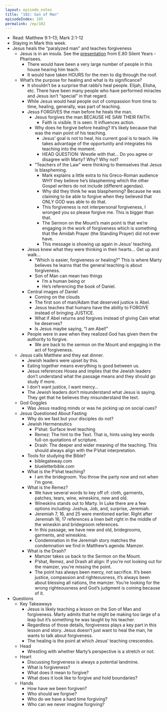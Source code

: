 ```yaml
---
layout: episode_notes
title: "102: Son of Man"
episodeIndex: 105
permalink: /ep/102
---
```


- Read: Matthew 9:1–13; Mark 2:1-12
- Staying in Mark this week.
- Jesus heals the “paralyzed man” and teaches forgiveness
  - Jesus is in an insula. See the [presentation](https://bemadiscipleship.s3.us-east-2.amazonaws.com/BEMA+080+Silent+Years+Pharisees.pdf) from E.80 Silent Years - Pharisees.
    - There would have been a very large number of people in this house hearing him teach.
    - It would have taken HOURS for the men to dig through the roof. 
  - What’s the purpose for healing and what is its significance?
    - It shouldn’t be a surprise that rabbi’s heal people. Elijah, Elisha, etc. There have been many people who have performed miracles and Jesus isn’t “special” in that regard.
    - While Jesus would heal people out of compassion from time to time, healing, generally, was part of teaching.
    - Jesus FORGIVES the man before he heals the man.
      - Jesus forgives the man BECAUSE HE SAW THEIR FAITH.
        - Faith is visible. It is seen. It influences action.
      - Why does he forgive before healing? It’s likely because that was the main point of his teaching.
        - Jesus’ goal is not to heal, his current goal is to teach. He takes advantage of the opportunity and integrates his teaching into the moment.
        - HEAD QUESTION: Wrestle with that… Do you agree or disagree with Marty? Why? Why not?
      - “Teachers of the Law” were thinking to themselves that Jesus is blaspheming.
        - Mark explains a little extra to his Greco-Roman audience WHY they believe he’s blaspheming which the other Gospel writers do not include (different agendas).
        - Why did they think he was blaspheming? Because he was claiming to be able to forgive when they believed that ONLY GOD was able to do that.
        - This forgiveness is not interpersonal forgiveness, I wronged you so please forgive me. This is bigger than that. 
        - The Sermon on the Mount’s main point is that we’re engaging in the work of forgiveness which is something that the Amidah Prayer (the Standing Prayer) did not ever have.
        - This message is showing up again in Jesus’ teaching.
    - Jesus knew what they were thinking in their hearts… Get up and walk…
      - “Which is easier, forgiveness or healing?” This is where Marty believes he learns that the general teaching is about forgiveness. 
      - Son of Man can mean two things
        - I’m a human being or
        - He’s referencing the book of Daniel.
    - Central images of Daniel
      - Coming on the clouds
      - The first son of man/Adam that deserved justice is Abel. 
      - Jesus teaches that humans have the ability to FORGIVE instead of bringing JUSTICE. 
      - What if Abel returns and forgives instead of giving Cain what he deserves?
      - Is Jesus maybe saying, “I am Abel!”
    - People were in awe when they realized God has given them the authority to forgive. 
      - We are back to the sermon on the Mount and engaging in the act of forgiveness. 
  - Jesus calls Matthew and they eat dinner. 
    - Jewish leaders were upset by this. 
    - Eating together means everything is good between us. 
    - Jesus references Hosea and implies that the Jewish leaders don’t understand what the passage means and they should go study if more. 
    - I don’t want justice, I want mercy…
    - The Jewish leaders don’t misunderstand what Jesus is saying. They get that he believes they misunderstand the text. 
  - God Goggles 
    - Was Jesus reading minds or was he picking up on social cues?
  - Jesus Questioned About Fasting
    - Why do we fast but your disciples do not?
    - Jewish Hermeneutics
      - P’shat: Surface level teaching
      - Remez: The hint to the Text. That is, hints using key words full-on quotations of scripture. 
      - Drash: The deeper and wider meaning of the teaching. This should always align with the P’shat interpretation.
    - Tools for studying the Bible?
      - biblegateway.com
      - blueletterbible.com
    - What is the P’shat teaching? 
      - I am the bridegroom. You throw the party now and not when I’m gone. 
    - What is the Remez?
      - We have several words to key off of: cloth, garments, patches, tears, wine, wineskins, new and old.
      - Wineskins stands out to Marty. In Luke there are a few options including: Joshua, Job, and, surprise, Jeremiah. 
      - Jeremiah 7, 16, and 25 were mentioned earlier. Right after Jeremiah 16, 17 references a linen belt right in the middle of the wineskin and bridegroom references. 
      - In this passage, we have new and old, bridegrooms, garments, and wineskins. 
      - Condemnation in the Jeremiah story matches the condemnation we find in Matthew’s agenda: Mamzer.
    - What is the Drash?
      - Mamzer takes us back to the Sermon on the Mount.
      - P’shat, Remez, and Drash all align: If you’re not looking out for the mamzer, you’re missing the point.
      - The point has always been mercy, not sacrifice. It’s been justice, compassion and righteousness, it’s always been about blessing all nations, the mamzer. You’re looking for the wrong righteousness and God’s judgment is coming because of it.
- Questions
  - Key Takeaways
    - Jesus is likely teaching a lesson on the Son of Man and forgiveness. Marty admits that he might be making too large of a leap but it’s something he was taught by his teacher.
    - Regardless of those details, forgiveness plays a key part in this lesson and story. Jesus doesn’t just want to heal the man, he wants to talk about forgiveness.
    - The healing is the point at which Jesus’ teaching crescendos. 
  - Head
    - Wrestling with whether Marty’s perspective is a stretch or not.
  - Heart
    - Discussing forgiveness is always a potential landmine.
    - What is forgiveness?
    - What does it mean to forgive?
    - What does it look like to forgive and hold boundaries?
  - Hands
    - How have we been forgiven?
    - Who should we forgive?
    - Who do we have a hard time forgiving?
    - Who can we never imagine forgiving?
